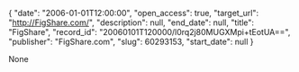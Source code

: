 {
  "date": "2006-01-01T12:00:00", 
  "open_access": true, 
  "target_url": "http://FigShare.com/", 
  "description": null, 
  "end_date": null, 
  "title": "FigShare", 
  "record_id": "20060101T120000/l0rq2j80MUGXMpi+tEotUA==", 
  "publisher": "FigShare.com", 
  "slug": 60293153, 
  "start_date": null
}

None